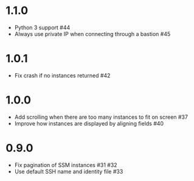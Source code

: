 # 1.1.0

* Python 3 support #44
* Always use private IP when connecting through a bastion #45

# 1.0.1

* Fix crash if no instances returned #42

# 1.0.0

* Add scrolling when there are too many instances to fit on screen #37
* Improve how instances are displayed by aligning fields #40

# 0.9.0

* Fix pagination of SSM instances #31 #32
* Use default SSH name and identity file #33
